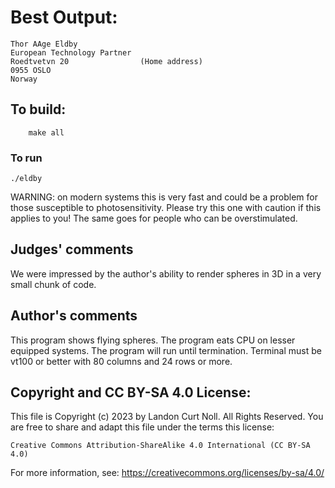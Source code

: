 # Best Output:

    Thor AAge Eldby
    European Technology Partner
    Roedtvetvn 20                (Home address)
    0955 OSLO
    Norway

## To build:

        make all

### To run

	./eldby 

WARNING: on modern systems this is very fast and could be a problem for those
susceptible to photosensitivity. Please try this one with caution if this
applies to you! The same goes for people who can be overstimulated.

## Judges' comments

We were impressed by the author's ability to render spheres in 3D 
in a very small chunk of code.

## Author's comments

This program shows flying spheres. The program eats CPU on lesser
equipped systems. The program will run until termination. Terminal 
must be vt100 or better with 80 columns and 24 rows or more.

## Copyright and CC BY-SA 4.0 License:

This file is Copyright (c) 2023 by Landon Curt Noll.  All Rights Reserved.
You are free to share and adapt this file under the terms this license:

    Creative Commons Attribution-ShareAlike 4.0 International (CC BY-SA 4.0)

For more information, see: https://creativecommons.org/licenses/by-sa/4.0/
